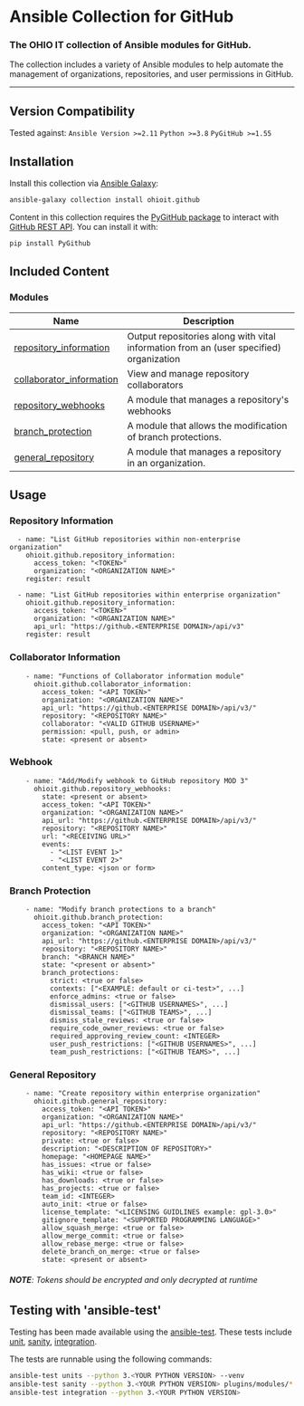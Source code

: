 # Ansible Collection for GitHub

### The OHIO IT collection of Ansible modules for GitHub.

The collection includes a variety of Ansible modules to help automate the management of organizations, repositories, and user permissions in GitHub.

---

## Version Compatibility

Tested against:
`Ansible Version >=2.11`
`Python >=3.8`
`PyGitHub >=1.55`

## Installation

Install this collection via [Ansible Galaxy](https://galaxy.ansible.com/ohioit/github):

```bash
ansible-galaxy collection install ohioit.github
```

Content in this collection requires the [PyGitHub package](https://github.com/PyGithub/PyGithub) to interact with [GitHub REST API](https://docs.github.com/en/rest). You can install it with:

```bash
pip install PyGithub
```

## Included Content

### Modules

| Name                                                                                                                                             | Description                                                                            |
| ------------------------------------------------------------------------------------------------------------------------------------------------ | -------------------------------------------------------------------------------------- |
| [repository_information](https://github.com/ohioit/ansible-collection-github/blob/main/docs/repository_information.rst) | Output repositories along with vital information from an (user specified) organization |
| [collaborator_information](https://github.com/ohioit/ansible-collection-github/blob/main/docs/collaborator_information.rst) | View and manage repository collaborators |
| [repository_webhooks](https://github.com/ohioit/ansible-collection-github/blob/main/docs/repository_webhooks.rst) | A module that manages a repository's webhooks |
| [branch_protection](https://github.com/ohioit/ansible-collection-github/blob/main/docs/branch_protection.rst) | A module that allows the modification of branch protections. |
| [general_repository](https://github.com/ohioit/ansible-collection-github/blob/main/docs/general_repository.rst) | A module that manages a repository in an organization. |

## Usage

### Repository Information

```
  - name: "List GitHub repositories within non-enterprise organization"
    ohioit.github.repository_information:
      access_token: "<TOKEN>"
      organization: "<ORGANIZATION NAME>"
    register: result

  - name: "List GitHub repositories within enterprise organization"
    ohioit.github.repository_information:
      access_token: "<TOKEN>"
      organization: "<ORGANIZATION NAME>"
      api_url: "https://github.<ENTERPRISE DOMAIN>/api/v3"
    register: result   
```
### Collaborator Information

```
    - name: "Functions of Collaborator information module"
      ohioit.github.collaborator_information:
        access_token: "<API TOKEN>"
        organization: "<ORGANIZATION NAME>"
        api_url: "https://github.<ENTERPRISE DOMAIN>/api/v3/"
        repository: "<REPOSITORY NAME>"
        collaborator: "<VALID GITHUB USERNAME>"
        permission: <pull, push, or admin>
        state: <present or absent> 
```
### Webhook
```
    - name: "Add/Modify webhook to GitHub repository MOD 3"
      ohioit.github.repository_webhooks:
        state: <present or absent> 
        access_token: "<API TOKEN>"
        organization: "<ORGANIZATION NAME>"
        api_url: "https://github.<ENTERPRISE DOMAIN>/api/v3/"
        repository: "<REPOSITORY NAME>"
        url: "<RECEIVING URL>"
        events:
          - "<LIST EVENT 1>"
          - "<LIST EVENT 2>"
        content_type: <json or form>
```
### Branch Protection

```
    - name: "Modify branch protections to a branch"
      ohioit.github.branch_protection:
        access_token: "<API TOKEN>"
        organization: "<ORGANIZATION NAME>"
        api_url: "https://github.<ENTERPRISE DOMAIN>/api/v3/"
        repository: "<REPOSITORY NAME>"
        branch: "<BRANCH NAME>"
        state: "<present or absent>"
        branch_protections:
          strict: <true or false>
          contexts: ["<EXAMPLE: default or ci-test>", ...]
          enforce_admins: <true or false>
          dismissal_users: ["<GITHUB USERNAMES>", ...]
          dismissal_teams: ["<GITHUB TEAMS>", ...]
          dismiss_stale_reviews: <true or false>
          require_code_owner_reviews: <true or false>
          required_approving_review_count: <INTEGER>
          user_push_restrictions: ["<GITHUB USERNAMES>", ...]
          team_push_restrictions: ["<GITHUB TEAMS>", ...]
```
### General Repository

```
    - name: "Create repository within enterprise organization"
      ohioit.github.general_repository:
        access_token: "<API TOKEN>"
        organization: "<ORGANIZATION NAME>"
        api_url: "https://github.<ENTERPRISE DOMAIN>/api/v3/"
        repository: "<REPOSITORY NAME>"
        private: <true or false>
        description: "<DESCRIPTION OF REPOSITORY>"
        homepage: "<HOMEPAGE NAME>"
        has_issues: <true or false>
        has_wiki: <true or false>
        has_downloads: <true or false>
        has_projects: <true or false>
        team_id: <INTEGER>
        auto_init: <true or false>
        license_template: "<LICENSING GUIDLINES example: gpl-3.0>"
        gitignore_template: "<SUPPORTED PROGRAMMING LANGUAGE>"
        allow_squash_merge: <true or false>
        allow_merge_commit: <true or false>
        allow_rebase_merge: <true or false>
        delete_branch_on_merge: <true or false>
        state: <present or absent>
```

###### _**NOTE**: Tokens should be encrypted and only decrypted at runtime_

## Testing with 'ansible-test'

Testing has been made available using the [ansible-test](https://docs.ansible.com/ansible/latest/dev_guide/testing_integration.html). These tests include [unit](https://github.com/senior-design-21-22/ansible-collection-github/blob/development/docs/unit_testing.rst), [sanity](https://github.com/senior-design-21-22/ansible-collection-github/tree/repo-information-module/unit/sanity), [integration](https://github.com/senior-design-21-22/ansible-collection-github/blob/development/docs/integration_testing.rst).

The tests are runnable using the following commands:

```bash
ansible-test units --python 3.<YOUR PYTHON VERSION> --venv
ansible-test sanity --python 3.<YOUR PYTHON VERSION> plugins/modules/*
ansible-test integration --python 3.<YOUR PYTHON VERSION>
```
